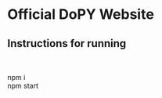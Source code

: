 <h1>Official DoPY Website</h1>
<h2>Instructions for running</h2>
<br>
<p>npm i<br>
npm start<br></p>


 
